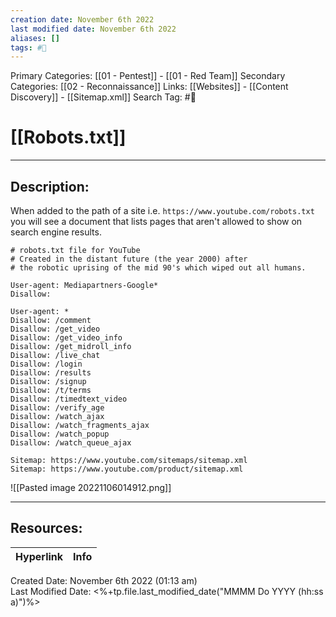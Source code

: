 ```yaml
---
creation date: November 6th 2022
last modified date: November 6th 2022
aliases: []
tags: #📕
---
```


Primary Categories: [[01 - Pentest]] - [[01 - Red Team]]
Secondary Categories:  [[02 - Reconnaissance]]
Links: [[Websites]] - [[Content Discovery]] - [[Sitemap.xml]]
Search Tag: #📕  

# [[Robots.txt]]  
___

## Description:  
When added to the path of a site i.e. `https://www.youtube.com/robots.txt` you will see a document that lists pages that aren't allowed to show on search engine results.

```
# robots.txt file for YouTube
# Created in the distant future (the year 2000) after
# the robotic uprising of the mid 90's which wiped out all humans.

User-agent: Mediapartners-Google*
Disallow:

User-agent: *
Disallow: /comment
Disallow: /get_video
Disallow: /get_video_info
Disallow: /get_midroll_info
Disallow: /live_chat
Disallow: /login
Disallow: /results
Disallow: /signup
Disallow: /t/terms
Disallow: /timedtext_video
Disallow: /verify_age
Disallow: /watch_ajax
Disallow: /watch_fragments_ajax
Disallow: /watch_popup
Disallow: /watch_queue_ajax

Sitemap: https://www.youtube.com/sitemaps/sitemap.xml
Sitemap: https://www.youtube.com/product/sitemap.xml
```


![[Pasted image 20221106014912.png]]



___

## Resources:

| Hyperlink | Info |
| --------- | ---- |


Created Date: November 6th 2022 (01:13 am)  
Last Modified Date: <%+tp.file.last_modified_date("MMMM Do YYYY (hh:ss a)")%>
